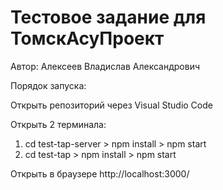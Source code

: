 # Тестовое задание для ТомскАсуПроект
Автор: Алексеев Владислав Александрович

Порядок запуска:

Открыть репозиторий через Visual Studio Code

Открыть 2 терминала:
1. cd test-tap-server > npm install > npm start
2. cd test-tap > npm install > npm start

Открыть в браузере http://localhost:3000/
